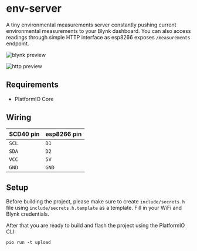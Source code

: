 # env-server
A tiny environmental measurements server constantly pushing current environmental measurements to your Blynk dashboard.
You can also access readings through simple HTTP interface as esp8266 exposes `/measurements` endpoint.

![blynk preview](https://imgur.com/CDxWU6B.jpg)

![http preview](https://imgur.com/9f28vwZ.jpg)

## Requirements
- PlatformIO Core

## Wiring
| SCD40 pin | esp8266 pin |
|-----------|-------------|
| `SCL`     | `D1`        | 
| `SDA`     | `D2`        |
| `VCC`     | `5V`        |
| `GND`     | `GND`       |


## Setup
Before building the project, please make sure to create `include/secrets.h` file using `include/secrets.h.template` as a template. Fill in your WiFi and Blynk credentials.

After that you are ready to build and flash the project using the PlatformIO CLI:

`pio run -t upload`
